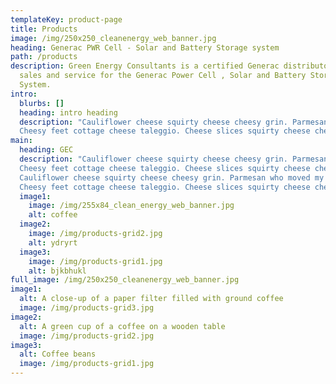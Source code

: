 ```yaml
---
templateKey: product-page
title: Products
image: /img/250x250_cleanenergy_web_banner.jpg
heading: Generac PWR Cell - Solar and Battery Storage system
path: /products
description: Green Energy Consultants is a certified Generac distributor of
  sales and service for the Generac Power Cell , Solar and Battery Storage
  System.
intro:
  blurbs: []
  heading: intro heading
  description: "Cauliflower cheese squirty cheese cheesy grin. Parmesan who moved my cheese ricotta swiss danish fontina stilton boursin gouda. Feta everyone loves pepper jack when the cheese comes out everybody's happy cottage cheese say cheese port-salut st. agur blue cheese. Taleggio roquefort brie danish fontina cheese and biscuits.
  Cheesy feet cottage cheese taleggio. Cheese slices squirty cheese cheese and biscuits jarlsberg fondue cottage cheese fromage frais cheesy grin. St. agur blue cheese ricotta emmental cheese triangles manchego cream cheese queso say cheese. Hard cheese feta pecorino fromage frais cut the cheese pecorino."
main:
  heading: GEC
  description: "Cauliflower cheese squirty cheese cheesy grin. Parmesan who moved my cheese ricotta swiss danish fontina stilton boursin gouda. Feta everyone loves pepper jack when the cheese comes out everybody's happy cottage cheese say cheese port-salut st. agur blue cheese. Taleggio roquefort brie danish fontina cheese and biscuits.
  Cheesy feet cottage cheese taleggio. Cheese slices squirty cheese cheese and biscuits jarlsberg fondue cottage cheese fromage frais cheesy grin. St. agur blue cheese ricotta emmental cheese triangles manchego cream cheese queso say cheese. Hard cheese feta pecorino fromage frais cut the cheese pecorino.
  Cauliflower cheese squirty cheese cheesy grin. Parmesan who moved my cheese ricotta swiss danish fontina stilton boursin gouda. Feta everyone loves pepper jack when the cheese comes out everybody's happy cottage cheese say cheese port-salut st. agur blue cheese. Taleggio roquefort brie danish fontina cheese and biscuits.
  Cheesy feet cottage cheese taleggio. Cheese slices squirty cheese cheese and biscuits jarlsberg fondue cottage cheese fromage frais cheesy grin. St. agur blue cheese ricotta emmental cheese triangles manchego cream cheese queso say cheese. Hard cheese feta pecorino fromage frais cut the cheese pecorino."
  image1:
    image: /img/255x84_clean_energy_web_banner.jpg
    alt: coffee
  image2:
    image: /img/products-grid2.jpg
    alt: ydryrt
  image3:
    image: /img/products-grid1.jpg
    alt: bjkbhukl
full_image: /img/250x250_cleanenergy_web_banner.jpg
image1:
  alt: A close-up of a paper filter filled with ground coffee
  image: /img/products-grid3.jpg
image2:
  alt: A green cup of a coffee on a wooden table
  image: /img/products-grid2.jpg
image3:
  alt: Coffee beans
  image: /img/products-grid1.jpg
---
```

